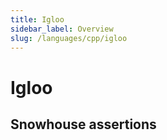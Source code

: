 ```yaml
---
title: Igloo
sidebar_label: Overview
slug: /languages/cpp/igloo
---
```


# Igloo

<!--
TODO: Finish this reference
TODO: Add tutorial and link to it
TODO: Add any recipes and link to them

We use patched Igloo. [changes](https://github.com/joakimkarlsson/igloo/compare/master...codewars:codewars)
Assertion Library [snowhouse v3.1.1](https://github.com/banditcpp/snowhouse/releases/tag/v3.1.1).
Igloo's website is no longer available, use https://web.archive.org/web/20161217124718/http://igloo-testing.org/
-->


## Snowhouse assertions

